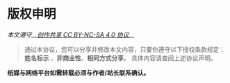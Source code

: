 # 版权申明

*本文遵守__[创作共享 CC BY-NC-SA 4.0 协议](http://creativecommons.org/licenses/by-nc-sa/4.0/)__*

> 通过本协议，您可以分享并修改本文内容，只要你遵守以下授权条款规定：**姓名标示** 、**非商业性**、**相同方式分享**。
具体内容请查阅上述协议声明。

**纸媒与网络平台如需转载必须与作者/站长联系确认。**